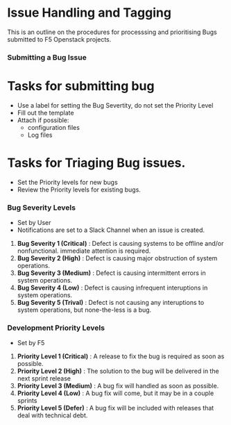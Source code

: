 # Issue Handling and Tagging

This is an outline on the procedures for processsing and prioritising Bugs submitted to F5 Openstack projects.

### Submitting a Bug Issue
# Tasks for submitting bug
 * Use a label for setting the Bug Severtity, do not set the Priority Level
 * Fill out the template
 * Attach if possible:
   * configuration files
   * Log files

# Tasks for Triaging Bug issues.
 * Set the Priority levels for new bugs
 * Review the Priority levels for existing bugs.

### Bug Severity Levels
 * Set by User
 * Notifications are set to a Slack Channel when an issue is created.
 
 1. **Bug Severity 1 (Critical)** : Defect is causing systems to be offline and/or nonfunctional. immediate attention is required.
 2. **Bug Severity 2 (High)** : Defect is causing major obstruction of system operations.
 3. **Bug Severity 3 (Medium)** : Defect is causing intermittent errors in system operations.
 4. **Bug Severity 4 (Low)** : Defect is causing infrequent interuptions in system operations.
 5. **Bug Severity 5 (Trival)** : Defect is not causing any interuptions to system operations, but none-the-less is a bug.
 
### Development Priority Levels
 * Set by F5
 
 1. **Priority Level 1 (Critical)** : A release to fix the bug is required as soon as possible.
 2. **Priority Level 2 (High)** : The solution to the bug will be delivered in the next sprint release 
 3. **Priority Level 3 (Medium)** : A bug fix will handled as soon as possible.
 4. **Priority Level 4 (Low)** : A bug fix will come, but it may be in a couple sprints
 5. **Priority Level 5 (Defer)** : A bug fix will be included with releases that deal with technical debt.


